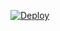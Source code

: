 
[![Deploy](https://www.herokucdn.com/deploy/button.svg)](https://heroku.com/deploy?template=https://github.com/scriptkiddo69/deegram)
